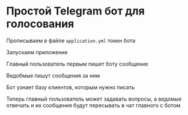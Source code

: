 # Простой Telegram бот для голосования

Прописываем в файле `application.yml` токен бота

Запускаем приложение

Главный пользователь первым пишет боту сообщение

Ведобмые пишут сообщения за ним

Бот узнает базу клиентов, которым нужно писать

Теперь главный пользователь может задавать вопросы, а ведомые отвечать и их сообщения будут пересывать в чат главного с ботом
